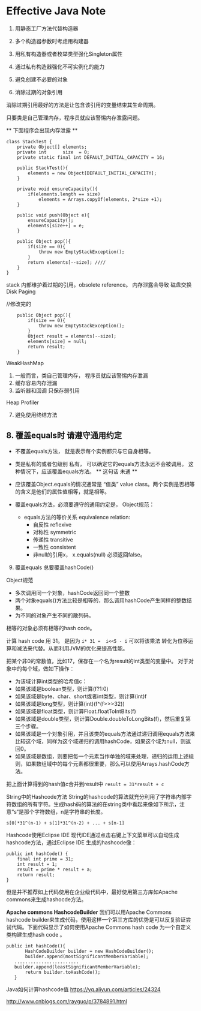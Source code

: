 # Effective Java Note




1. 用静态工厂方法代替构造器



2. 多个构造器参数时考虑用构建器




3. 用私有构造器或者枚举类型强化Singleton属性



4. 通过私有构造器强化不可实例化的能力

5. 避免创建不必要的对象

6. 消除过期的对象引用

消除过期引用最好的方法是让包含该引用的变量结束其生命周期。 

只要类是自己管理内存，程序员就应该警惕内存泄露问题。

** 下面程序会出现内存泄露 **
```
class StackTest {
    private Object[] elements;
    private int      size  = 0;
    private static final int DEFAULT_INITIAL_CAPACITY = 16;
    
    public StackTest(){
        elements = new Object[DEFAULT_INITIAL_CAPACITY];
    }
    
    private void ensureCapacity(){
        if(elements.length == size)
            elements = Arrays.copyOf(elements, 2*size +1);
    }
    
    public void push(Object e){
        ensureCapacity();
        elements[size++] = e;
    }
    
    public Object pop(){
        if(size == 0){
            throw new EmptyStackException();
        }
        return elements[--size]; //// 
    }
}

```
stack 内部维护着过期的引用。obsolete reference。
内存泄露会导致 磁盘交换 Disk Paging

//修改完的 
```
    public Object pop(){
        if(size == 0){
            throw new EmptyStackException();
        }
        Object result = elements[--size];
        elements[size] = null;
        return result;
    }
```

WeakHashMap

1. 一般而言，类自己管理内存， 程序员就应该警惕内存泄漏
2. 缓存容易内存泄漏
3. 监听器和回调 只保存弱引用

Heap Profiler









7. 避免使用终结方法



## 8. 覆盖equals时 请遵守通用约定

  - 不覆盖equals方法， 就是表示每个实例都只与它自身相等。
  
  - 类是私有的或者包级别 私有， 可以确定它的equals方法永远不会被调用。 这种情况下，应该覆盖equals方法。
   ** 这句话 未通 ** 

  - 应该覆盖Object.equals的情况通常是 “值类” value class。两个实例是否相等的含义是他们的属性值相等，就是相等。
  
  - 覆盖equals方法，必须要遵守的通用约定是， Object规范：
    - equals方法的等价关系 equivalence relation:
        - 自反性 reflexive
        - 对称性 symmetric
        - 传递性 transitive
        - 一致性 consistent
        - 非null的引用x， x.equals(null) 必须返回false。
    


9. 覆盖equals 总要覆盖hashCode()

Object规范
- 多次调用同一个对象，hashCode返回同一个整数
- 两个对象equals()方法比较是相等的，那么调用hashCode产生同样的整数结果。
- 为不同的对象产生不同的散列码。



相等的对象必须有相等的hash code。

计算 hash code 用 31。 是因为 `i* 31 =  i<<5 - i` 可以将该乘法 转化为位移运算和减法来代替。从而利用JVM的优化来提高性能。



把某个非0的常数值，比如17，保存在一个名为result的int类型的变量中。
对于对象中的每个域，做如下操作：
 - 为该域计算int类型的哈希值c：
 - 如果该域是boolean类型，则计算(f?1:0)
 - 如果该域是byte、char、short或者int类型，则计算(int)f
 - 如果该域是long类型，则计算(int)(f^(f>>>32))
 - 如果该域是float类型，则计算Float.floatToIntBits(f)
 - 如果该域是double类型，则计算Double.doubleToLongBits(f)，然后重复第三个步骤。
 - 如果该域是一个对象引用，并且该类的equals方法通过递归调用equals方法来比较这个域，同样为这个域递归的调用hashCode，如果这个域为null，则返回0。
 - 如果该域是数组，则要把每一个元素当作单独的域来处理，递归的运用上述规则，如果数组域中的每个元素都很重要，那么可以使用Arrays.hashCode方法。

把上面计算得到的hash值c合并到result中
```result = 31*result + c  ```

String中的Hashcode方法
String的hashcode的算法就充分利用了字符串内部字符数组的所有字符。生成hash码的算法的在string类中看起来像如下所示，注意“s“是那个字符数组，n是字符串的长度。

```s[0]*31^(n-1) + s[1]*31^(n-2) + ... + s[n-1]  ```


Hashcode使用Eclipse IDE
现代IDE通过点击右键上下文菜单可以自动生成hashcode方法，通过Eclipse IDE 生成的hashcode像：
```
public int hashCode() {  
    final int prime = 31;  
    int result = 1;  
    result = prime * result + a;  
    return result;  
}  
```
但是并不推荐如上代码使用在企业级代码中，最好使用第三方库如Apache commons来生成hashocde方法。

**Apache commons HashcodeBuilder**
我们可以用Apache Commons hashcode builder来生成代码，使用这样一个第三方库的优势是可以反复验证尝试代码。下面代码显示了如何使用Apache Commons hash code 为一个自定义类构建生成hash code 。
```
public int hashCode(){  
       HashCodeBuilder builder = new HashCodeBuilder();  
       builder.append(mostSignificantMemberVariable);  
   ........................  
   builder.append(leastSignificantMemberVariable);  
       return builder.toHashCode();  
   }  
```
Java如何计算hashcode值
https://yq.aliyun.com/articles/24324

http://www.cnblogs.com/rayguo/p/3784891.html





















